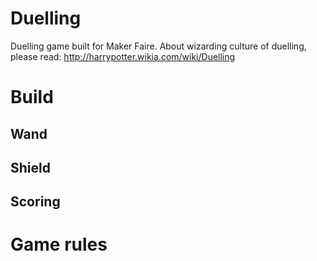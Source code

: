 # Duelling
Duelling game built for Maker Faire. About wizarding culture of duelling, please read: http://harrypotter.wikia.com/wiki/Duelling

# Build
## Wand
## Shield
## Scoring 

# Game rules

